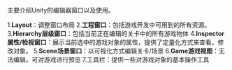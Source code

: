 主要介绍Unity的编辑器窗口以及使用。

1.**Layout**：调整窗口布局
2.**工程窗口**：包括游戏开发中可用到的所有资源。
3.**Hierarchy层级窗口**：包括当前正在编辑的关卡中的所有游戏物体
4.**Inspector属性/检视窗口**：展示当前选中的游戏对象的属性，提供了定量化方式来查看，修改对象。
5.**Scene场景窗口**：以可视化方式编辑关卡/场景
6.**Game游戏视图**：无法编辑，可对游戏进行预览
7.工具栏：提供一些对游戏对象的基本操作工具